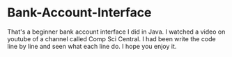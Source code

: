 # Bank-Account-Interface
That's a beginner bank account interface I did in Java. I watched a video on youtube of a channel called Comp Sci Central. I had been write the code line by line and seen what each line do. I hope you enjoy it.
